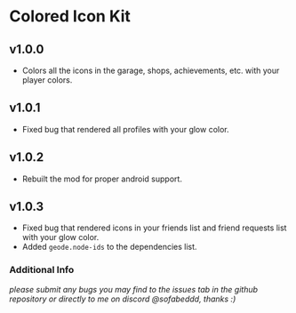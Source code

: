 # Colored Icon Kit

## v1.0.0
- Colors all the icons in the garage, shops, achievements, etc. with your player colors.

## v1.0.1
- Fixed bug that rendered all profiles with your glow color.

## v1.0.2
- Rebuilt the mod for proper android support.

## v1.0.3
- Fixed bug that rendered icons in your friends list and friend requests list with your glow color.
- Added `geode.node-ids` to the dependencies list.

### Additional Info
*please submit any bugs you may find to the issues tab in the github repository or directly to me on discord @sofabeddd, thanks :)*
